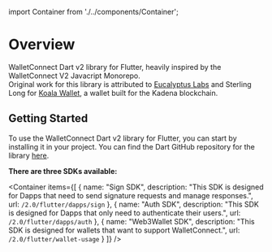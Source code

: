 import Container from './../components/Container';

# Overview

WalletConnect Dart v2 library for Flutter, heavily inspired by the WalletConnect V2 Javacript Monorepo.  
Original work for this library is attributed to [Eucalyptus Labs](https://eucalyptuslabs.com/) and Sterling Long for [Koala Wallet](https://koalawallet.io/), a wallet built for the Kadena blockchain.

## Getting Started

To use the WalletConnect Dart v2 library for Flutter, you can start by installing it in your project. You can find the Dart GitHub repository for the library [here](https://github.com/WalletConnect/WalletConnectDartV2).

**There are three SDKs available:**

<Container
items={[
{
name: "Sign SDK",
description: "This SDK is designed for Dapps that need to send signature requests and manage responses.",
url: `/2.0/flutter/dapps/sign`
},
{
name: "Auth SDK",
description: "This SDK is designed for Dapps that only need to authenticate their users.",
url: `/2.0/flutter/dapps/auth`
},
{
name: "Web3Wallet SDK",
description: "This SDK is designed for wallets that want to support WalletConnect.",
url: `/2.0/flutter/wallet-usage`
}
]}
/>

